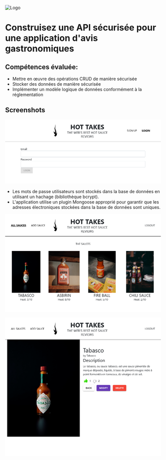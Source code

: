 
![Logo](https://user.oc-static.com/upload/2021/07/29/16275605596354_PiiquanteLogo.png)

# Construisez une API sécurisée pour une application d'avis gastronomiques



## Compétences évaluée:

 - Mettre en œuvre des opérations CRUD de manière sécurisée
 - Stocker des données de manière sécurisée
 - Implémenter un modèle logique de données conformément à la réglementation
 
## Screenshots



![App Screenshot](https://github.com/Miliexe/working_datas/blob/main/Screenshots/Piiquante/Piiquante_login.png?raw=true)
 - Les mots de passe utilisateurs sont stockés dans la base de données en utilisant un hachage (bibliothèque bcrypt).
 - L'application utilise un plugin Mongoose approprié pour garantir que les adresses électroniques stockées dans la base de données sont uniques.

![App Screenshot](https://github.com/Miliexe/working_datas/blob/main/Screenshots/Piiquante/Piiquante_products.png?raw=true)


![App Screenshot](https://github.com/Miliexe/working_datas/blob/main/Screenshots/Piiquante/Piiquante_product.png?raw=true)
